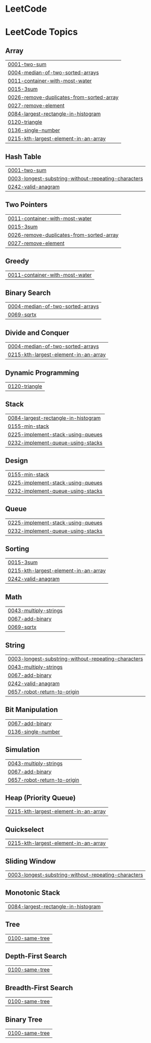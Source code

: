 # LeetCode
<!---LeetCode Topics Start-->
# LeetCode Topics
## Array
|  |
| ------- |
| [0001-two-sum](https://github.com/kothapalliyamini91/LeetCode/tree/master/0001-two-sum) |
| [0004-median-of-two-sorted-arrays](https://github.com/kothapalliyamini91/LeetCode/tree/master/0004-median-of-two-sorted-arrays) |
| [0011-container-with-most-water](https://github.com/kothapalliyamini91/LeetCode/tree/master/0011-container-with-most-water) |
| [0015-3sum](https://github.com/kothapalliyamini91/LeetCode/tree/master/0015-3sum) |
| [0026-remove-duplicates-from-sorted-array](https://github.com/kothapalliyamini91/LeetCode/tree/master/0026-remove-duplicates-from-sorted-array) |
| [0027-remove-element](https://github.com/kothapalliyamini91/LeetCode/tree/master/0027-remove-element) |
| [0084-largest-rectangle-in-histogram](https://github.com/kothapalliyamini91/LeetCode/tree/master/0084-largest-rectangle-in-histogram) |
| [0120-triangle](https://github.com/kothapalliyamini91/LeetCode/tree/master/0120-triangle) |
| [0136-single-number](https://github.com/kothapalliyamini91/LeetCode/tree/master/0136-single-number) |
| [0215-kth-largest-element-in-an-array](https://github.com/kothapalliyamini91/LeetCode/tree/master/0215-kth-largest-element-in-an-array) |
## Hash Table
|  |
| ------- |
| [0001-two-sum](https://github.com/kothapalliyamini91/LeetCode/tree/master/0001-two-sum) |
| [0003-longest-substring-without-repeating-characters](https://github.com/kothapalliyamini91/LeetCode/tree/master/0003-longest-substring-without-repeating-characters) |
| [0242-valid-anagram](https://github.com/kothapalliyamini91/LeetCode/tree/master/0242-valid-anagram) |
## Two Pointers
|  |
| ------- |
| [0011-container-with-most-water](https://github.com/kothapalliyamini91/LeetCode/tree/master/0011-container-with-most-water) |
| [0015-3sum](https://github.com/kothapalliyamini91/LeetCode/tree/master/0015-3sum) |
| [0026-remove-duplicates-from-sorted-array](https://github.com/kothapalliyamini91/LeetCode/tree/master/0026-remove-duplicates-from-sorted-array) |
| [0027-remove-element](https://github.com/kothapalliyamini91/LeetCode/tree/master/0027-remove-element) |
## Greedy
|  |
| ------- |
| [0011-container-with-most-water](https://github.com/kothapalliyamini91/LeetCode/tree/master/0011-container-with-most-water) |
## Binary Search
|  |
| ------- |
| [0004-median-of-two-sorted-arrays](https://github.com/kothapalliyamini91/LeetCode/tree/master/0004-median-of-two-sorted-arrays) |
| [0069-sqrtx](https://github.com/kothapalliyamini91/LeetCode/tree/master/0069-sqrtx) |
## Divide and Conquer
|  |
| ------- |
| [0004-median-of-two-sorted-arrays](https://github.com/kothapalliyamini91/LeetCode/tree/master/0004-median-of-two-sorted-arrays) |
| [0215-kth-largest-element-in-an-array](https://github.com/kothapalliyamini91/LeetCode/tree/master/0215-kth-largest-element-in-an-array) |
## Dynamic Programming
|  |
| ------- |
| [0120-triangle](https://github.com/kothapalliyamini91/LeetCode/tree/master/0120-triangle) |
## Stack
|  |
| ------- |
| [0084-largest-rectangle-in-histogram](https://github.com/kothapalliyamini91/LeetCode/tree/master/0084-largest-rectangle-in-histogram) |
| [0155-min-stack](https://github.com/kothapalliyamini91/LeetCode/tree/master/0155-min-stack) |
| [0225-implement-stack-using-queues](https://github.com/kothapalliyamini91/LeetCode/tree/master/0225-implement-stack-using-queues) |
| [0232-implement-queue-using-stacks](https://github.com/kothapalliyamini91/LeetCode/tree/master/0232-implement-queue-using-stacks) |
## Design
|  |
| ------- |
| [0155-min-stack](https://github.com/kothapalliyamini91/LeetCode/tree/master/0155-min-stack) |
| [0225-implement-stack-using-queues](https://github.com/kothapalliyamini91/LeetCode/tree/master/0225-implement-stack-using-queues) |
| [0232-implement-queue-using-stacks](https://github.com/kothapalliyamini91/LeetCode/tree/master/0232-implement-queue-using-stacks) |
## Queue
|  |
| ------- |
| [0225-implement-stack-using-queues](https://github.com/kothapalliyamini91/LeetCode/tree/master/0225-implement-stack-using-queues) |
| [0232-implement-queue-using-stacks](https://github.com/kothapalliyamini91/LeetCode/tree/master/0232-implement-queue-using-stacks) |
## Sorting
|  |
| ------- |
| [0015-3sum](https://github.com/kothapalliyamini91/LeetCode/tree/master/0015-3sum) |
| [0215-kth-largest-element-in-an-array](https://github.com/kothapalliyamini91/LeetCode/tree/master/0215-kth-largest-element-in-an-array) |
| [0242-valid-anagram](https://github.com/kothapalliyamini91/LeetCode/tree/master/0242-valid-anagram) |
## Math
|  |
| ------- |
| [0043-multiply-strings](https://github.com/kothapalliyamini91/LeetCode/tree/master/0043-multiply-strings) |
| [0067-add-binary](https://github.com/kothapalliyamini91/LeetCode/tree/master/0067-add-binary) |
| [0069-sqrtx](https://github.com/kothapalliyamini91/LeetCode/tree/master/0069-sqrtx) |
## String
|  |
| ------- |
| [0003-longest-substring-without-repeating-characters](https://github.com/kothapalliyamini91/LeetCode/tree/master/0003-longest-substring-without-repeating-characters) |
| [0043-multiply-strings](https://github.com/kothapalliyamini91/LeetCode/tree/master/0043-multiply-strings) |
| [0067-add-binary](https://github.com/kothapalliyamini91/LeetCode/tree/master/0067-add-binary) |
| [0242-valid-anagram](https://github.com/kothapalliyamini91/LeetCode/tree/master/0242-valid-anagram) |
| [0657-robot-return-to-origin](https://github.com/kothapalliyamini91/LeetCode/tree/master/0657-robot-return-to-origin) |
## Bit Manipulation
|  |
| ------- |
| [0067-add-binary](https://github.com/kothapalliyamini91/LeetCode/tree/master/0067-add-binary) |
| [0136-single-number](https://github.com/kothapalliyamini91/LeetCode/tree/master/0136-single-number) |
## Simulation
|  |
| ------- |
| [0043-multiply-strings](https://github.com/kothapalliyamini91/LeetCode/tree/master/0043-multiply-strings) |
| [0067-add-binary](https://github.com/kothapalliyamini91/LeetCode/tree/master/0067-add-binary) |
| [0657-robot-return-to-origin](https://github.com/kothapalliyamini91/LeetCode/tree/master/0657-robot-return-to-origin) |
## Heap (Priority Queue)
|  |
| ------- |
| [0215-kth-largest-element-in-an-array](https://github.com/kothapalliyamini91/LeetCode/tree/master/0215-kth-largest-element-in-an-array) |
## Quickselect
|  |
| ------- |
| [0215-kth-largest-element-in-an-array](https://github.com/kothapalliyamini91/LeetCode/tree/master/0215-kth-largest-element-in-an-array) |
## Sliding Window
|  |
| ------- |
| [0003-longest-substring-without-repeating-characters](https://github.com/kothapalliyamini91/LeetCode/tree/master/0003-longest-substring-without-repeating-characters) |
## Monotonic Stack
|  |
| ------- |
| [0084-largest-rectangle-in-histogram](https://github.com/kothapalliyamini91/LeetCode/tree/master/0084-largest-rectangle-in-histogram) |
## Tree
|  |
| ------- |
| [0100-same-tree](https://github.com/kothapalliyamini91/LeetCode/tree/master/0100-same-tree) |
## Depth-First Search
|  |
| ------- |
| [0100-same-tree](https://github.com/kothapalliyamini91/LeetCode/tree/master/0100-same-tree) |
## Breadth-First Search
|  |
| ------- |
| [0100-same-tree](https://github.com/kothapalliyamini91/LeetCode/tree/master/0100-same-tree) |
## Binary Tree
|  |
| ------- |
| [0100-same-tree](https://github.com/kothapalliyamini91/LeetCode/tree/master/0100-same-tree) |
<!---LeetCode Topics End-->